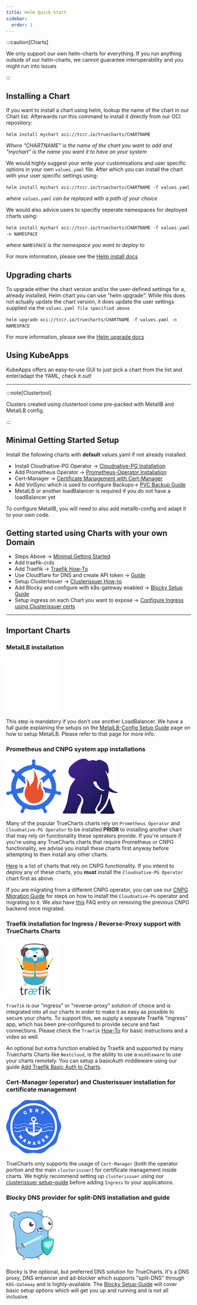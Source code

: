 ```yaml
---
title: Helm Quick-Start
sidebar:
  order: 1
---
```


:::caution[Charts]

We only support our own helm-charts for everything. If you run anything outside of our helm-charts, we cannot guarantee interoperability and you might run into issues

:::

## Installing a Chart

If you want to install a chart using helm, lookup the name of the chart in our Chart list.
Afterwards run this command to install it directly from our OCI repository:

`helm install mychart oci://tccr.io/truecharts/CHARTNAME`

_Where "CHARTNAME" is the name of the chart you want to add and "mychart" is the name you want it to have on your system_

We would highly suggest your write your customisations and user specific options in your own `values.yaml` file.
After which you can install the chart with your user specific settings using:

`helm install mychart oci://tccr.io/truecharts/CHARTNAME -f values.yaml`

_where `values.yaml` can be replaced with a path of your choice_

We would also advice users to specifiy seperate namespaces for deployed charts using:

`helm install mychart oci://tccr.io/truecharts/CHARTNAME -f values.yaml -n NAMESPACE`

_where `NAMESPACE` is the namespace you want to deploy to_

For more information, please see the [Helm install docs](https://helm.sh/docs/helm/helm_install/)

## Upgrading charts

To upgrade either the chart version and/or the user-defined settings for a, already installed, Helm chart you can use "helm upgrade".
While this does not actually update the chart version, it does update the user settings supplied via the `values.yaml file specified above`

`helm upgrade oci://tccr.io/truecharts/CHARTNAME -f values.yaml -n NAMESPACE`

For more information, please see the [Helm upgrade docs](https://helm.sh/docs/helm/helm_upgrade/)

## Using KubeApps

KubeApps offers an easy-to-use GUI to just pick a chart from the list and enter/adapt the YAML, check it out!

---

:::note[Clustertool]

Clusters created using clustertool come pre-packed with MetallB and MetalLB config.

:::

## Minimal Getting Started Setup

Install the following charts with **default** values.yaml if not already installed:

- Install Cloudnative-PG Operator -> [Cloudnative-PG Installation](#prometheus-and-cnpg-system-app-installations)
- Add Prometheus Operator -> [Prometheus-Operator Installation](#prometheus-and-cnpg-system-app-installations)
- Cert-Manager -> [Certificate Management with Cert-Manager](#cert-manager-operator-and-clusterissuer-installation-for-certificate-management)
- Add VolSync which is used to configure Backups-> [PVC Backup Guide](/guides/volsync-backup-restore)
- MetalLB or another loadBalancer is required if you do not have a loadBalancer yet

To configure MetallB, you will need to also add metallb-config and adapt it to your own code.

## Getting started using Charts with your own Domain

- Steps Above -> [Minimal Getting Started](#minimal-getting-started-setup-with-scale)
- Add traefik-crds
- Add Traefik -> [Traefik How-To](/charts/premium/traefik/how-to)
- Use Cloudflare for DNS and create API token -> [Guide](/charts/premium/clusterissuer/how-to#configure-acme-issuer)
- Setup ClusterIssuer -> [Clusterissuer How-to](/charts/premium/clusterissuer/how-to)
- Add Blocky and configure with k8s-gateway enabled -> [Blocky Setup Guide](/charts/premium/blocky/setup-guide)
- Setup ingress on each Chart you want to expose -> [Configure Ingress using Clusterissuer certs](/charts/premium/clusterissuer/how-to/#configure-ingress-using-clusterissuer)

---

## Important Charts

### MetalLB installation

![MetalLB](./img/icons/metallb.png)

This step is mandatory if you don't use another LoadBalancer. We have a full guide explaining the setups on the [MetalLB-Config Setup Guide](/charts/premium/metallb-config/setup-guide) page on how to setup MetalLB. Please refer to that page for more info.

### Prometheus and CNPG system app installations

![Prometheus](./img/icons/prometheus-operator.png) ![CNPG](./img/icons/cnpg.png)

Many of the popular TrueCharts charts rely on `Prometheus Operator` and `Cloudnative-PG Operator` to be installed **PRIOR** to installing another chart that may rely on functionality these operators provide. If you're unsure if you're using any TrueCharts charts that require Prometheus or CNPG functionality, we advise you install these charts first anyway before attempting to then install any other charts.

[Here](/general/faq#how-do-i-know-if-an-app-uses-cnpg) is a list of charts that rely on CNPG functionality. If you intend to deploy any of these charts, you **must** install the `Cloudnative-PG Operator` chart first as above.

If you are migrating from a different CNPG operator, you can use our [CNPG Migration Guide](guides/cnpg-migration-guide) for steps on how to install the `Cloudnative-PG` operator and migrating to it. We also have [this](/general/faq#operators) FAQ entry on removing the previous CNPG backend once migrated.

### Traefik installation for Ingress / Reverse-Proxy support with TrueCharts Charts

![Traefik](./img/icons/traefik.png)

`Traefik` is our "ingress" or "reverse-proxy" solution of choice and is integrated into all our charts in order to make it as easy as possible to secure your charts. To support this, we supply a separate Traefik "ingress" app, which has been pre-configured to provide secure and fast connections. Please check the `Traefik` [How-To](/charts/premium/traefik/how-to) for basic instructions and a video as well.

An optional but extra function enabled by Traefik and supported by many Truecharts Charts like `Nextcloud`, is the ability to use a `middleware` to use your charts remotely. You can setup a basicAuth middleware using our guide [Add Traefik Basic Auth to Charts](/charts/premium/traefik/traefik-basicauth-middleware/).

### Cert-Manager (operator) and Clusterissuer installation for certificate management

![Cert-Manager](./img/icons/cert-manager.png)

TrueCharts only supports the usage of `Cert-Manager` (both the operator portion and the main `clusterissuer`) for certificate management inside charts. We highly recommend setting up `clusterissuer` using our [clusterissuer setup-guide](/charts/premium/clusterissuer/how-to) before adding `Ingress` to your applications.

### Blocky DNS provider for split-DNS installation and guide

![Blocky](./img/icons/blocky.png)

Blocky is the optional, but preferred DNS solution for TrueCharts. It's a DNS proxy, DNS enhancer and ad-blocker which supports "split-DNS" through `K8S-Gateway` and is highly-available. The [Blocky Setup-Guide](/charts/premium/blocky/setup-guide) will cover basic setup options which will get you up and running and is not all inclusive.
